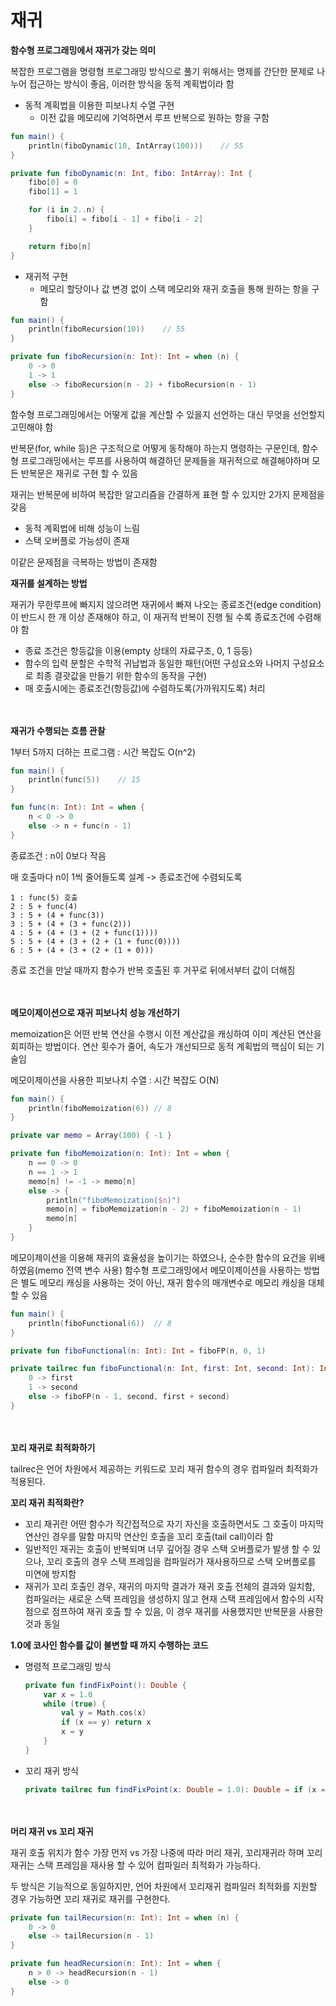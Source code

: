 # 재귀

**함수형 프로그래밍에서 재귀가 갖는 의미**

복잡한 프로그램을 명령형 프로그래밍 방식으로 풀기 위해서는 명제를 간단한 문제로 나누어 접근하는 방식이 좋음, 이러한 방식을 동적 계획법이라 함

* 동적 계획법을 이용한 피보나치 수열 구현
  * 이전 값을 메모리에 기억하면서 루프 반복으로 원하는 항을 구함

```kotlin
fun main() {
    println(fiboDynamic(10, IntArray(100)))    // 55
}

private fun fiboDynamic(n: Int, fibo: IntArray): Int {
    fibo[0] = 0
    fibo[1] = 1

    for (i in 2..n) {
        fibo[i] = fibo[i - 1] + fibo[i - 2]
    }

    return fibo[n]
}
```

* 재귀적 구현
  * 메모리 할당이나 값 변경 없이 스택 메모리와 재귀 호출을 통해 원하는 항을 구함

```kotlin
fun main() {
    println(fiboRecursion(10))    // 55
}

private fun fiboRecursion(n: Int): Int = when (n) {
    0 -> 0
    1 -> 1
    else -> fiboRecursion(n - 2) + fiboRecursion(n - 1)
}
```

함수형 프로그래밍에서는 어떻게 값을 계산할 수 있을지 선언하는 대신 무엇을 선언할지 고민해야 함

반복문(for, while 등)은 구조적으로 어떻게 동작해야 하는지 명령하는 구문인데, 함수형 프로그래밍에서는 루프를 사용하여 해결하던 문제들을 재귀적으로 해결해야하며 모든 반복문은 재귀로 구현 할 수 있음

재귀는 반복문에 비하여 복잡한 알고리즘을 간결하게 표현 할 수 있지만 2가지 문제점을 갖음

* 동적 계획법에 비해 성능이 느림
* 스택 오버플로 가능성이 존재

이같은 문제점을 극복하는 방법이 존재함

**재귀를 설계하는 방법**

재귀가 무한루프에 빠지지 않으려면 재귀에서 빠져 나오는 종료조건(edge condition)이 반드시 한 개 이상 존재해야 하고, 이 재귀적 반복이 진행 될 수록 종료조건에 수렴해야 함

* 종료 조건은 항등값을 이용(empty 상태의 자료구조, 0, 1 등등)
* 함수의 입력 분할은 수학적 귀납법과 동일한 패턴(어떤 구성요소와 나머지 구성요소로 최종 결괏값을 만들기 위한 함수의 동작을 구현)
* 매 호출시에는 종료조건(항등값)에 수렴하도록(가까워지도록) 처리

　

**재귀가 수행되는 흐름 관찰**

1부터 5까지 더하는 프로그램 : 시간 복잡도 O(n^2)

```kotlin
fun main() {
    println(func(5))    // 15
}

fun func(n: Int): Int = when {
    n < 0 -> 0
    else -> n + func(n - 1)
}
```

종료조건 : n이 0보다 작음

매 호출마다 n이 1씩 줄어들도록 설계 -> 종료조건에 수렴되도록

```
1 : func(5) 호출
2 : 5 + func(4)
3 : 5 + (4 + func(3))
3 : 5 + (4 + (3 + func(2)))
4 : 5 + (4 + (3 + (2 + func(1))))
5 : 5 + (4 + (3 + (2 + (1 + func(0))))
6 : 5 + (4 + (3 + (2 + (1 + 0)))
```

종료 조건을 만날 때까지 함수가 반복 호출된 후 거꾸로 뒤에서부터 값이 더해짐

　

**메모이제이션으로 재귀 피보나치 성능 개선하기**

memoization은 어떤 반복 연산을 수행시 이전 계산값을 캐싱하여 이미 계산된 연산을 회피하는 방법이다. 연산 횟수가 줄어, 속도가 개선되므로 동적 계획법의 핵심이 되는 기술임

메모이제이션을 사용한 피보나치 수열 : 시간 복잡도 O(N)

```kotlin
fun main() {
    println(fiboMemoization(6)) // 8
}

private var memo = Array(100) { -1 }

private fun fiboMemoization(n: Int): Int = when {
    n == 0 -> 0
    n == 1 -> 1
    memo[n] != -1 -> memo[n]
    else -> {
        println("fiboMemoization($n)")
        memo[n] = fiboMemoization(n - 2) + fiboMemoization(n - 1)
        memo[n]
    }
}
```

메모이제이션을 이용해 재귀의 효율성을 높이기는 하였으나, 순수한 함수의 요건을 위배하였음(memo 전역 변수 사용) 함수형 프로그래밍에서 메모이제이션을 사용하는 방법은 별도 메모리 캐싱을 사용하는 것이 아닌, 재귀 함수의 매개변수로 메모리 캐싱을 대체 할 수 있음

```kotlin
fun main() {
    println(fiboFunctional(6))  // 8
}

private fun fiboFunctional(n: Int): Int = fiboFP(n, 0, 1)

private tailrec fun fiboFunctional(n: Int, first: Int, second: Int): Int = when (n) {
    0 -> first
    1 -> second
    else -> fiboFP(n - 1, second, first + second)
}
```

　

**꼬리 재귀로 최적화하기**

tailrec은 언어 차원에서 제공하는 키워드로 꼬리 재귀 함수의 경우 컴파일러 최적화가 적용된다.

**꼬리 재귀 최적화란?**

* 꼬리 재귀란 어떤 함수가 직간접적으로 자기 자신을 호출하면서도 그 호출이 마지막 연산인 경우를 말함 마지막 연산인 호출을 꼬리 호출(tail call)이라 함
* 일반적인 재귀는 호출이 반복되며 너무 깊어질 경우 스택 오버플로가 발생 할 수 있으나, 꼬리 호출의 경우 스택 프레임을 컴파일러가 재사용하므로 스택 오버플로를 미연에 방지함
* 재귀가 꼬리 호출인 경우, 재귀의 마지막 결과가 재귀 호출 전체의 결과와 일치함, 컴파일러는 새로운 스택 프레임을 생성하지 않고 현재 스택 프레임에서 함수의 시작점으로 점프하여 재귀 호출 할 수 있음, 이 경우 재귀를 사용했지만 반복문을 사용한 것과 동일

**1.0에 코사인 함수를 값이 불변할 때 까지 수행하는 코드**

*   명령적 프로그래밍 방식

    ```kotlin
    private fun findFixPoint(): Double {
        var x = 1.0
        while (true) {
            val y = Math.cos(x)
            if (x == y) return x
            x = y
        }
    }
    ```
*   꼬리 재귀 방식

    ```kotlin
    private tailrec fun findFixPoint(x: Double = 1.0): Double = if (x == Math.cos(x)) x else findFixPoint(Math.cos(x))
    ```

　

**머리 재귀 vs 꼬리 재귀**

재귀 호출 위치가 함수 가장 먼저 vs 가장 나중에 따라 머리 재귀, 꼬리재귀라 하며 꼬리 재귀는 스택 프레임을 재사용 할 수 있어 컴파일러 최적화가 가능하다.

두 방식은 기능적으로 동일하지만, 언어 차원에서 꼬리재귀 컴파일러 최적화를 지원할 경우 가능하면 꼬리 재귀로 재귀를 구현한다.

```kotlin
private fun tailRecursion(n: Int): Int = when (n) {
    0 -> 0
    else -> tailRecursion(n - 1)
}

private fun headRecursion(n: Int): Int = when {
    n > 0 -> headRecursion(n - 1)
    else -> 0
}
```
